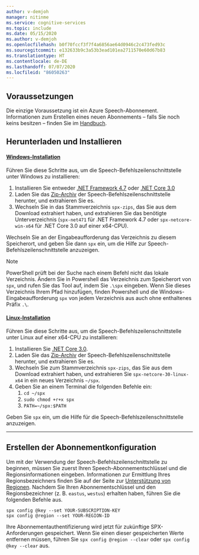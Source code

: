 ```yaml
---
author: v-demjoh
manager: nitinme
ms.service: cognitive-services
ms.topic: include
ms.date: 05/15/2020
ms.author: v-demjoh
ms.openlocfilehash: b0f70fccf3f7f4a6856ae64d0946c2c473fed93c
ms.sourcegitcommit: e132633b9c3a53b3ead101ea2711570e60d67b83
ms.translationtype: HT
ms.contentlocale: de-DE
ms.lasthandoff: 07/07/2020
ms.locfileid: "86050263"
---
```

## <a name="prerequisites"></a>Voraussetzungen

Die einzige Voraussetzung ist ein Azure Speech-Abonnement. Informationen zum Erstellen eines neuen Abonnements – falls Sie noch keins besitzen – finden Sie im [Handbuch](../get-started.md#new-resource).

## <a name="download-and-install"></a>Herunterladen und Installieren

#### <a name="windows-install"></a>[Windows-Installation](#tab/windowsinstall)

Führen Sie diese Schritte aus, um die Speech-Befehlszeilenschnittstelle unter Windows zu installieren:

1. Installieren Sie entweder [.NET Framework 4.7](https://dotnet.microsoft.com/download/dotnet-framework/net471) oder [.NET Core 3.0](https://dotnet.microsoft.com/download/dotnet-core/3.0)
2. Laden Sie das [Zip-Archiv](https://aka.ms/speech/spx-zips.zip) der Speech-Befehlszeilenschnittstelle herunter, und extrahieren Sie es.
3. Wechseln Sie in das Stammverzeichnis `spx-zips`, das Sie aus dem Download extrahiert haben, und extrahieren Sie das benötigte Unterverzeichnis (`spx-net471` für .NET Framework 4.7 oder `spx-netcore-win-x64` für .NET Core 3.0 auf einer x64-CPU).

Wechseln Sie an der Eingabeaufforderung das Verzeichnis zu diesem Speicherort, und geben Sie dann `spx` ein, um die Hilfe zur Speech-Befehlszeilenschnittstelle anzuzeigen.

> [!NOTE]
> PowerShell prüft bei der Suche nach einem Befehl nicht das lokale Verzeichnis. Ändern Sie in Powershell das Verzeichnis zum Speicherort von `spx`, und rufen Sie das Tool auf, indem Sie `.\spx` eingeben.
> Wenn Sie dieses Verzeichnis Ihrem Pfad hinzufügen, finden Powershell und die Windows-Eingabeaufforderung `spx` von jedem Verzeichnis aus auch ohne enthaltenes Präfix `.\`.

#### <a name="linux-install"></a>[Linux-Installation](#tab/linuxinstall)

Führen Sie diese Schritte aus, um die Speech-Befehlszeilenschnittstelle unter Linux auf einer x64-CPU zu installieren:

1. Installieren Sie [.NET Core 3.0](https://dotnet.microsoft.com/download/dotnet-core/3.0).
2. Laden Sie das [Zip-Archiv](https://aka.ms/speech/spx-zips.zip) der Speech-Befehlszeilenschnittstelle herunter, und extrahieren Sie es.
3. Wechseln Sie zum Stammverzeichnis `spx-zips`, das Sie aus dem Download extrahiert haben, und extrahieren Sie `spx-netcore-30-linux-x64` in ein neues Verzeichnis `~/spx`.
4. Geben Sie an einem Terminal die folgenden Befehle ein:
   1. `cd ~/spx`
   2. `sudo chmod +r+x spx`
   3. `PATH=~/spx:$PATH`

Geben Sie `spx` ein, um die Hilfe für die Speech-Befehlszeilenschnittstelle anzuzeigen.

***

## <a name="create-subscription-config"></a>Erstellen der Abonnementkonfiguration

Um mit der Verwendung der Speech-Befehlszeilenschnittstelle zu beginnen, müssen Sie zuerst Ihren Speech-Abonnementschlüssel und die Regionsinformationen eingeben. Informationen zur Ermittlung Ihres Regionsbezeichners finden Sie auf der Seite zur [Unterstützung von Regionen](https://docs.microsoft.com/azure/cognitive-services/speech-service/regions#speech-sdk). Nachdem Sie Ihren Abonnementschlüssel und den Regionsbezeichner (z. B. `eastus`, `westus`) erhalten haben, führen Sie die folgenden Befehle aus.

```shell
spx config @key --set YOUR-SUBSCRIPTION-KEY
spx config @region --set YOUR-REGION-ID
```

Ihre Abonnementauthentifizierung wird jetzt für zukünftige SPX-Anforderungen gespeichert. Wenn Sie einen dieser gespeicherten Werte entfernen müssen, führen Sie `spx config @region --clear` oder `spx config @key --clear` aus.
